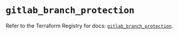 # `gitlab_branch_protection`

Refer to the Terraform Registry for docs: [`gitlab_branch_protection`](https://registry.terraform.io/providers/gitlabhq/gitlab/17.1.0/docs/resources/branch_protection).
